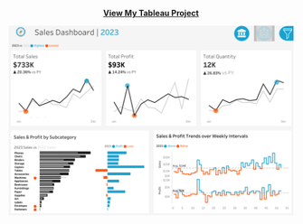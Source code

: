 <a href="https://public.tableau.com/views/SalesandCustomerKPIDashboard_17398019037600/SalesDashboard?:language=en-US&:sid=&:redirect=auth&:display_count=n&:origin=viz_share_link" target="_blank">
  <p style="text-align: center; font-weight: bold;">View My Tableau Project</p>
  <img src="https://raw.githubusercontent.com/ZshanAli1/Data-Analysis-Projects/main/Tableau-Projects/Sales%20Dashboard.png" width="600">
</a>

